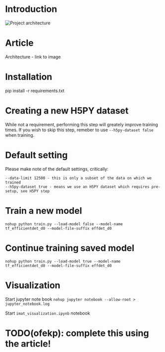 # Introduction
![Project architecture](https://i.imgur.com/39SkxVL.png)

# Article
Architecture - link to image

# Installation
pip install -r requirements.txt

# Creating a new H5PY dataset

While not a requirement, performing this step will greately improve training times.
If you wish to skip this step, remeber to use `--h5py-dataset false` when training.

# Default setting

Please make note of the default settings, critically:

```
--data-limit 12500 - this is only a subset of the data on which we trained
--h5py-dataset true - means we use an H5PY dataset which requires pre-setup, see H5PY step
```

# Train a new model

```
nohup python train.py --load-model false --model-name tf_efficientdet_d0 --model-file-suffix effdet_d0
```

# Continue training saved model

```
nohup python train.py --load-model true --model-name tf_efficientdet_d0 --model-file-suffix effdet_d0
```

# Visualization

Start jupyter note book
`nohup jupyter notebook --allow-root > jupyter_notebook.log`

Start `imat_visualization.ipynb` notebook

# TODO(ofekp): complete this using the article!
